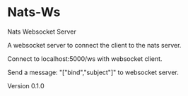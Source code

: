 # Nats-Ws
Nats Websocket Server


A websocket server to connect the client to the nats server.


Connect to localhost:5000/ws with websocket client.

Send a message: "["bind","subject"]" to websocket server.


Version 0.1.0
